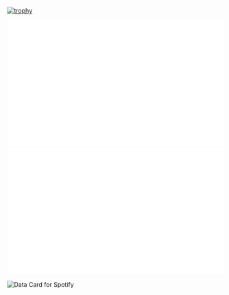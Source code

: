 [![trophy](https://github-profile-trophy.vercel.app/?username=mattivboiii&theme=onestar&no-frame=true)](https://github.com/mattivboiii/github-profile-trophy)

![sup](https://raw.githubusercontent.com/mattivboiii/github-stats/master/generated/overview.svg#gh-dark-mode-only)
![sup](https://raw.githubusercontent.com/mattivboiii/github-stats/master/generated/languages.svg#gh-dark-mode-only)

<img src="https://data-card-for-spotify.herokuapp.com/api/card?user_id=gedcogafdxhkdjj3ao3ppclvg&hide_title=1" alt="Data Card for Spotify">

